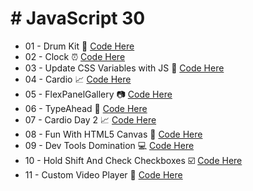 # # JavaScript 30

- 01 - Drum Kit :musical_score: [Code Here](https://github.com/KewinLizarraga/JavaScript30/tree/master/JavaScriptDrumKit)
- 02 - Clock :alarm_clock: [Code Here](https://github.com/KewinLizarraga/JavaScript30/tree/master/02_Clock)
- 03 - Update CSS Variables with JS :art: [Code Here](https://github.com/KewinLizarraga/JavaScript30/tree/master/03_UpdateCSSVariablesWithJS)
- 04 - Cardio :chart_with_upwards_trend: [Code Here](https://github.com/KewinLizarraga/JavaScript30/tree/master/04_Cardio)
- 05 - FlexPanelGallery :camera: [Code Here](https://github.com/KewinLizarraga/JavaScript30/tree/master/05_FlexPanelGallery)
- 06 - TypeAhead :memo: [Code Here](https://github.com/KewinLizarraga/JavaScript30/tree/master/06_TypeAhead)
- 07 - Cardio Day 2 :chart_with_upwards_trend: [Code Here](https://github.com/KewinLizarraga/JavaScript30/tree/master/07_CardioDay2)
- 08 - Fun With HTML5 Canvas :art: [Code Here](https://github.com/KewinLizarraga/JavaScript30/tree/master/08_FunWithHTML5Canvas)
- 09 - Dev Tools Domination :computer: [Code Here](https://github.com/KewinLizarraga/JavaScript30/tree/master/09_DevToolsDomination)
- 10 - Hold Shift And Check Checkboxes :ballot_box_with_check: [Code Here](https://github.com/KewinLizarraga/JavaScript30/tree/master/10_HoldShiftAndCheckCheckboxes)
- 11 - Custom Video Player :movie_camera: [Code Here](https://github.com/KewinLizarraga/JavaScript30/tree/master/11_CustomVideoPlayer)
